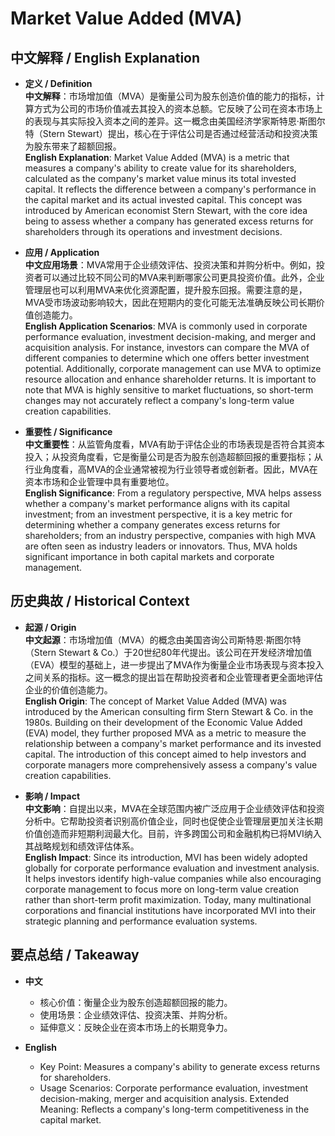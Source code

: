 # Market Value Added (MVA)

## 中文解释 / English Explanation

* **定义 / Definition**  
  **中文解释**：市场增加值（MVA）是衡量公司为股东创造价值的能力的指标，计算方式为公司的市场价值减去其投入的资本总额。它反映了公司在资本市场上的表现与其实际投入资本之间的差异。这一概念由美国经济学家斯特恩·斯图尔特（Stern Stewart）提出，核心在于评估公司是否通过经营活动和投资决策为股东带来了超额回报。  
  **English Explanation**: Market Value Added (MVA) is a metric that measures a company's ability to create value for its shareholders, calculated as the company's market value minus its total invested capital. It reflects the difference between a company's performance in the capital market and its actual invested capital. This concept was introduced by American economist Stern Stewart, with the core idea being to assess whether a company has generated excess returns for shareholders through its operations and investment decisions.

* **应用 / Application**  
  **中文应用场景**：MVA常用于企业绩效评估、投资决策和并购分析中。例如，投资者可以通过比较不同公司的MVA来判断哪家公司更具投资价值。此外，企业管理层也可以利用MVA来优化资源配置，提升股东回报。需要注意的是，MVA受市场波动影响较大，因此在短期内的变化可能无法准确反映公司长期价值创造能力。  
  **English Application Scenarios**: MVA is commonly used in corporate performance evaluation, investment decision-making, and merger and acquisition analysis. For instance, investors can compare the MVA of different companies to determine which one offers better investment potential. Additionally, corporate management can use MVA to optimize resource allocation and enhance shareholder returns. It is important to note that MVA is highly sensitive to market fluctuations, so short-term changes may not accurately reflect a company's long-term value creation capabilities.

* **重要性 / Significance**  
  **中文重要性**：从监管角度看，MVA有助于评估企业的市场表现是否符合其资本投入；从投资角度看，它是衡量公司是否为股东创造超额回报的重要指标；从行业角度看，高MVA的企业通常被视为行业领导者或创新者。因此，MVA在资本市场和企业管理中具有重要地位。  
  **English Significance**: From a regulatory perspective, MVA helps assess whether a company's market performance aligns with its capital investment; from an investment perspective, it is a key metric for determining whether a company generates excess returns for shareholders; from an industry perspective, companies with high MVA are often seen as industry leaders or innovators. Thus, MVA holds significant importance in both capital markets and corporate management.

## 历史典故 / Historical Context

* **起源 / Origin**  
  **中文起源**：市场增加值（MVA）的概念由美国咨询公司斯特恩·斯图尔特（Stern Stewart & Co.）于20世纪80年代提出。该公司在开发经济增加值（EVA）模型的基础上，进一步提出了MVA作为衡量企业市场表现与资本投入之间关系的指标。这一概念的提出旨在帮助投资者和企业管理者更全面地评估企业的价值创造能力。  
  **English Origin**: The concept of Market Value Added (MVA) was introduced by the American consulting firm Stern Stewart & Co. in the 1980s. Building on their development of the Economic Value Added (EVA) model, they further proposed MVA as a metric to measure the relationship between a company's market performance and its invested capital. The introduction of this concept aimed to help investors and corporate managers more comprehensively assess a company's value creation capabilities.

* **影响 / Impact**  
  **中文影响**：自提出以来，MVA在全球范围内被广泛应用于企业绩效评估和投资分析中。它帮助投资者识别高价值企业，同时也促使企业管理层更加关注长期价值创造而非短期利润最大化。目前，许多跨国公司和金融机构已将MVI纳入其战略规划和绩效评估体系。  
  **English Impact**: Since its introduction, MVI has been widely adopted globally for corporate performance evaluation and investment analysis. It helps investors identify high-value companies while also encouraging corporate management to focus more on long-term value creation rather than short-term profit maximization. Today, many multinational corporations and financial institutions have incorporated MVI into their strategic planning and performance evaluation systems.

## 要点总结 / Takeaway

* **中文**  
  - 核心价值：衡量企业为股东创造超额回报的能力。
  - 使用场景：企业绩效评估、投资决策、并购分析。
  - 延伸意义：反映企业在资本市场上的长期竞争力。

* **English**  
  - Key Point: Measures a company's ability to generate excess returns for shareholders.
  - Usage Scenarios: Corporate performance evaluation, investment decision-making, merger and acquisition analysis.
   Extended Meaning: Reflects a company's long-term competitiveness in the capital market.